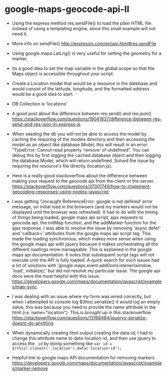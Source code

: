 # google-maps-geocode-api-II

- Using the express method res.sendFile() to load the plain HTML file instead of using a templating engine, since this small example will not need it.

- More info on sendFile() http://expressjs.com/en/api.html#res.sendFile

- Using google.maps.LatLng() is very useful for setting the geometry for a marker.
- Its a good idea to set the map variable in the global scope so that the Maps object is accessible throughout your script.
- Create a Location model that would be a resource in the datebase and would consist of the latitude, longitude, and the formatted address would be a good idea to start.
- DB Collection is 'locations'
- A good post about the difference between res.send() and res.json() https://stackoverflow.com/questions/19041837/difference-between-res-send-and-res-json-in-express-js
- When seeding the db you will not be able to access the model by caching the requiring of the models directory and then accessing the model as an object like database.Model, this will result in an error: "TypeError: Cannot read property 'remove' of undefined". You can debug this by first logging the cached database object and then logging the database.Model, which will return undefined. Solved the issue by requiring the resource's file directly (location.js).
- Here is a really good stackoverflow about the difference between making your request to the geocode api from the client or the server. https://stackoverflow.com/questions/37001749/how-to-implement-geocoding-responses-using-nodejs-javascript
- I was getting 'Uncaught ReferenceError: google is not defined' error message, on initial load in the browsers (and my markers would not be displayed until the browser was refreshed). It had to do with the timing of things being loaded, google maps api script, ajax requests to geocode api, the initMap function, and the addMarker function for the ajax response. I was able to resolve the issue by removing 'async defer' and 'callback=' attributes from the google maps api script tag. This made the loading synchronous, which makes more sense when using the google maps api with jquery because it makes orchestrating all the different loadings more manageable. This is explained in the google maps api documentation. It notes that subsequent script tags will not execute until the API is fully loaded. A quick search for such issues had a lot of solutions with 'google.maps.event.addDomListener(window, 'load', initialize);' but did not resolve my particular issue. The google api docs were the most helpful with this issue.
https://developers.google.com/maps/documentation/javascript/examples/map-sync
- I was dealing with an issue where my form was wired correctly, but when I attempted to console log $(this).serialize() it would log an empty value, this was because you need to provide the name attribute in the html (i.e. name="location"). This is brought up in this stackoverflow
https://stackoverflow.com/questions/13168484/jquerys-serialize-doesnt-do-anything
- When dynamically creating html output creating the data-id, I had to change this attribute name to data-location-id, and then use jquery to access the `_id` by doing something like `var id = $(this).closest('.location').data('location-id');`
- Helpful link to google maps API documentation for removing markers
https://developers.google.com/maps/documentation/javascript/examples/marker-remove
